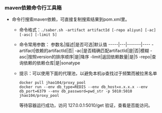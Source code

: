 ### maven依赖命令行工具箱
- 命令行搜索maven依赖，可直接复制搜索结果到pom.xml里。
  - 命令格式：`./saber.sh -artifact artifactId [-repo aliyun] [-ac] [-asc] [-limit 5]`
  - 命令常用参数：
    参数名|描述|是否可选|默认值
    -----|---|-------|----
    -artifact|依赖的artifactId|否|
    -ac|是否精确匹配artifactId|是|否|模糊
    -asc|按照version的排序顺序|是|降序
    -limit|返回依赖数量|是|5
    -repo|查询依赖的依赖仓库|是|sonatype
    
  - 提示：可以使用下面的代理池，以避免本机ip查找过于频繁而被拉黑名单
      ```shell script
      docker pull jhao104/proxy_pool
      docker run --env db_type=REDIS --env db_host=x.x.x.x --env db_port=6379 --env db_password=pwd_str -p 5010:5010 jhao104/proxy_pool
      ```
    等待容器运行成功，访问 127.0.0.1:5010/get 验证，查看是否能访问。
  

